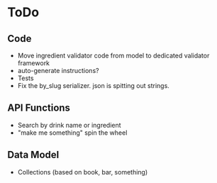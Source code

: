 ToDo
====

Code
----
* Move ingredient validator code from model to dedicated validator framework
* auto-generate instructions?
* Tests
* Fix the by_slug serializer. json is spitting out strings.

API Functions
-------------
* Search by drink name or ingredient
* "make me something" spin the wheel

Data Model
----------
* Collections (based on book, bar, something)